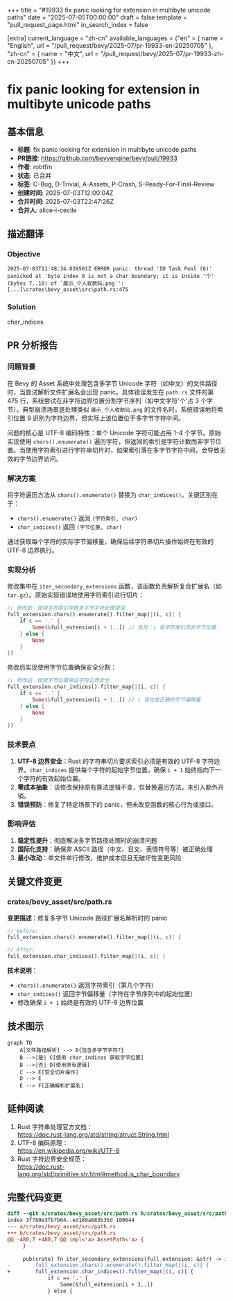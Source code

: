 +++
title = "#19933 fix panic looking for extension in multibyte unicode paths"
date = "2025-07-05T00:00:00"
draft = false
template = "pull_request_page.html"
in_search_index = false

[extra]
current_language = "zh-cn"
available_languages = {"en" = { name = "English", url = "/pull_request/bevy/2025-07/pr-19933-en-20250705" }, "zh-cn" = { name = "中文", url = "/pull_request/bevy/2025-07/pr-19933-zh-cn-20250705" }}
+++

# fix panic looking for extension in multibyte unicode paths

## 基本信息
- **标题**: fix panic looking for extension in multibyte unicode paths
- **PR链接**: https://github.com/bevyengine/bevy/pull/19933
- **作者**: robtfm
- **状态**: 已合并
- **标签**: C-Bug, D-Trivial, A-Assets, P-Crash, S-Ready-For-Final-Review
- **创建时间**: 2025-07-03T12:00:04Z
- **合并时间**: 2025-07-03T22:47:26Z
- **合并人**: alice-i-cecile

## 描述翻译
### Objective

```
2025-07-03T11:48:34.039501Z ERROR panic: thread 'IO Task Pool (6)' panicked at 'byte index 9 is not a char boundary; it is inside '个' (bytes 7..10) of `展示_个人收款码.png`': [...]\crates\bevy_asset\src\path.rs:475
```

### Solution
char_indices

## PR 分析报告

### 问题背景
在 Bevy 的 Asset 系统中处理包含多字节 Unicode 字符（如中文）的文件路径时，当尝试解析文件扩展名会出现 panic。具体错误发生在 `path.rs` 文件的第 475 行，系统尝试在非字符边界位置分割字节序列（如中文字符'个'占 3 个字节）。典型崩溃场景是处理类似 `展示_个人收款码.png` 的文件名时，系统错误地将索引位置 9 识别为字符边界，但实际上该位置位于多字节字符中间。

问题的核心是 UTF-8 编码特性：单个 Unicode 字符可能占用 1-4 个字节。原始实现使用 `chars().enumerate()` 遍历字符，但返回的索引是字符计数而非字节位置。当使用字符索引进行字符串切片时，如果索引落在多字节字符中间，会导致无效的字节边界访问。

### 解决方案
将字符遍历方法从 `chars().enumerate()` 替换为 `char_indices()`。关键区别在于：
- `chars().enumerate()` 返回 `(字符索引, char)`
- `char_indices()` 返回 `(字节位置, char)`

通过获取每个字符的实际字节偏移量，确保后续字符串切片操作始终在有效的 UTF-8 边界执行。

### 实现分析
修改集中在 `iter_secondary_extensions` 函数，该函数负责解析复合扩展名（如 `tar.gz`）。原始实现错误地使用字符索引进行切片：

```rust
// 修改前：使用字符索引导致多字节字符处理错误
full_extension.chars().enumerate().filter_map(|(i, c)| {
    if c == '.' {
        Some(&full_extension[i + 1..]) // 危险：i 是字符索引而非字节位置
    } else {
        None
    }
})
```

修改后实现使用字节位置确保安全分割：

```rust
// 修改后：使用字节位置保证字符边界安全
full_extension.char_indices().filter_map(|(i, c)| {
    if c == '.' {
        Some(&full_extension[i + 1..]) // i 现在是正确的字节偏移量
    } else {
        None
    }
})
```

### 技术要点
1. **UTF-8 边界安全**：Rust 的字符串切片要求索引必须是有效的 UTF-8 字符边界。`char_indices` 提供每个字符的起始字节位置，确保 `i + 1` 始终指向下一个字符的有效起始位置。
2. **零成本抽象**：该修改保持原有算法逻辑不变，仅替换遍历方法，未引入额外开销。
3. **错误预防**：修复了特定场景下的 panic，但未改变函数的核心行为或接口。

### 影响评估
1. **稳定性提升**：彻底解决多字节路径处理时的崩溃问题
2. **国际化支持**：确保非 ASCII 路径（中文、日文、表情符号等）被正确处理
3. **最小改动**：单文件单行修改，维护成本低且无破坏性变更风险

## 关键文件变更

### crates/bevy_asset/src/path.rs
**变更描述**：修复多字节 Unicode 路径扩展名解析时的 panic

```rust
// Before:
full_extension.chars().enumerate().filter_map(|(i, c)| {

// After:
full_extension.char_indices().filter_map(|(i, c)| {
```

**技术说明**：
- `chars().enumerate()` 返回字符索引（第几个字符）
- `char_indices()` 返回字节偏移量（字符在字节序列中的起始位置）
- 修改确保 `i + 1` 始终是有效的 UTF-8 边界位置

## 技术图示

```mermaid
graph TD
    A[文件路径解析] --> B{包含多字节字符?}
    B -->|是| C[使用 char_indices 获取字节位置]
    B -->|否| D[使用原有逻辑]
    C --> E[安全切片操作]
    D --> E
    E --> F[正确解析扩展名]
```

## 延伸阅读
1. Rust 字符串处理官方文档：  
   https://doc.rust-lang.org/std/string/struct.String.html
2. UTF-8 编码原理：  
   https://en.wikipedia.org/wiki/UTF-8
3. Rust 字符边界安全规范：  
   https://doc.rust-lang.org/std/primitive.str.html#method.is_char_boundary

## 完整代码变更
```diff
diff --git a/crates/bevy_asset/src/path.rs b/crates/bevy_asset/src/path.rs
index 3f780e3fb7b64..ed189a683b35d 100644
--- a/crates/bevy_asset/src/path.rs
+++ b/crates/bevy_asset/src/path.rs
@@ -480,7 +480,7 @@ impl<'a> AssetPath<'a> {
     }
 
     pub(crate) fn iter_secondary_extensions(full_extension: &str) -> impl Iterator<Item = &str> {
-        full_extension.chars().enumerate().filter_map(|(i, c)| {
+        full_extension.char_indices().filter_map(|(i, c)| {
             if c == '.' {
                 Some(&full_extension[i + 1..])
             } else {
```